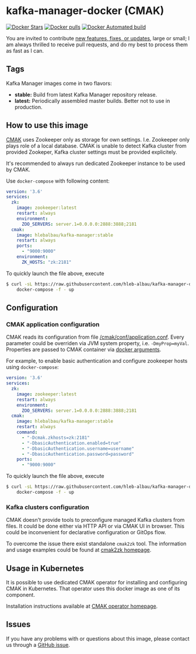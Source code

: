 # kafka-manager-docker (CMAK)

[![Docker Stars](https://img.shields.io/docker/stars/hlebalbau/kafka-manager.svg?style=flat-square)](https://registry.hub.docker.com/v2/repositories/hlebalbau/kafka-manager/)
 [![Docker pulls](https://img.shields.io/docker/pulls/hlebalbau/kafka-manager.svg?style=flat-square)](https://registry.hub.docker.com/v2/repositories/hlebalbau/kafka-manager/)
[![Docker Automated build](https://img.shields.io/docker/automated/hlebalbau/kafka-manager.svg?maxAge=31536000&style=flat-square)](https://github.com/hlebalbau/kafka-manager/)

You are invited to contribute [new features, fixes, or updates](https://github.com/hleb-albau/kafka-manager-docker/issues?q=is%3Aissue+is%3Aopen+label%3A%22help+wanted%22), large or small; I am always thrilled to receive pull requests, and do my best to process them as fast as I can.

## Tags

Kafka Manager images come in two flavors:

- **stable:** Build from latest Kafka Manager repository release.
- **latest:** Periodically assembled master builds. Better not to use in production.

## How to use this image

[CMAK](https://github.com/yahoo/CMAK) uses Zookeeper only as storage for own settings.
I.e. Zookeeper only plays role of a local database.
CMAK is unable to detect Kafka cluster from provided Zookeper,
Kafka cluster settings must be provided explicitely.

It's recommended to always run dedicated Zookeeper instance to be used by CMAK.

Use `docker-compose` with following content:

```yaml
version: '3.6'
services:
  zk:
    image: zookeeper:latest
    restart: always
    environment:
      ZOO_SERVERS: server.1=0.0.0.0:2888:3888;2181
  cmak:
    image: hlebalbau/kafka-manager:stable
    restart: always
    ports:
      - "9000:9000"
    environment:
      ZK_HOSTS: "zk:2181"
```

To quickly launch the file above, execute

```bash
$ curl -sL https://raw.githubusercontent.com/hleb-albau/kafka-manager-docker/master/examples/docker-compose-sample.yaml | \
    docker-compose -f - up
```

## Configuration

### CMAK application configuration

CMAK reads its configuration from file [/cmak/conf/application.conf](https://github.com/yahoo/CMAK/blob/master/conf/application.conf).
Every parameter could be overriden via JVM system property, i.e. `-DmyProp=myVal`.
Properties are passed to CMAK container via [docker arguments](https://docs.docker.com/engine/reference/builder/#cmd).

For example, to enable basic authentication and configure zookeeper hosts using `docker-compose`:

```yaml
version: '3.6'
services:
  zk:
    image: zookeeper:latest
    restart: always
    environment:
      ZOO_SERVERS: server.1=0.0.0.0:2888:3888;2181
  cmak:
    image: hlebalbau/kafka-manager:stable
    restart: always
    command:
      - "-Dcmak.zkhosts=zk:2181"
      - "-DbasicAuthentication.enabled=true"
      - "-DbasicAuthentication.username=username"
      - "-DbasicAuthentication.password=password"
    ports:
      - "9000:9000"
```

To quickly launch the file above, execute

```bash
$ curl -sL https://raw.githubusercontent.com/hleb-albau/kafka-manager-docker/master/examples/docker-compose-override.yaml | \
    docker-compose -f - up
```

### Kafka clusters configuration

CMAK doesn't provide tools to preconfigure managed Kafka clusters from files.
It could be done either via HTTP API or via CMAK UI in browser.
This could be inconvenient for declarative configuration or GitOps flow.

To overcome the issue there exist standalone `cmak2zk` tool.
The information and usage examples could be found at [cmak2zk homepage](https://github.com/eshepelyuk/cmak-operator#standalone-cmak2zk-tool).

## Usage in Kubernetes

It is possible to use dedicated CMAK operator for installing and configuring CMAK in Kubernetes.
That operator uses this docker image as one of its component.

Installation instructions available at [CMAK operator homepage](https://github.com/eshepelyuk/cmak-operator).

## Issues

If you have any problems with or questions about this image, please contact us
through a [GitHub issue](https://github.com/hleb-albau/kafka-manager-docker/issues).
